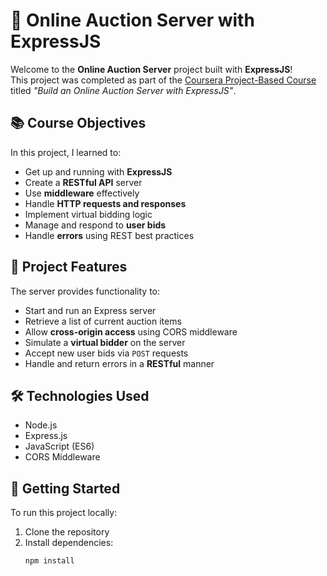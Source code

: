 # 🛒 Online Auction Server with ExpressJS

Welcome to the **Online Auction Server** project built with **ExpressJS**!  
This project was completed as part of the [Coursera Project-Based Course](https://www.coursera.org) titled _"Build an Online Auction Server with ExpressJS"_.

## 📚 Course Objectives

In this project, I learned to:

- Get up and running with **ExpressJS**
- Create a **RESTful API** server
- Use **middleware** effectively
- Handle **HTTP requests and responses**
- Implement virtual bidding logic
- Manage and respond to **user bids**
- Handle **errors** using REST best practices

## 🧩 Project Features

The server provides functionality to:

- Start and run an Express server
- Retrieve a list of current auction items
- Allow **cross-origin access** using CORS middleware
- Simulate a **virtual bidder** on the server
- Accept new user bids via `POST` requests
- Handle and return errors in a **RESTful** manner

## 🛠 Technologies Used

- Node.js
- Express.js
- JavaScript (ES6)
- CORS Middleware

## 🚀 Getting Started

To run this project locally:

1. Clone the repository
2. Install dependencies:
   ```bash
   npm install
